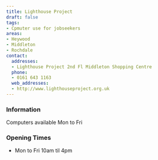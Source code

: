 ```yaml
---
title: Lighthouse Project
draft: false
tags:
- Cpmuter use for jobseekers
areas:
- Heywood
- Middleton
- Rochdale
contact:
  addresses:
  - Lighthouse Project 2nd Fl Middleton Shopping Centre
  phone:
  - 0161 643 1163
  web_addresses:
  - http://www.lighthouseproject.org.uk
---
```


### Information
Computers available Mon to Fri

### Opening Times
* Mon to Fri  10am til 4pm
